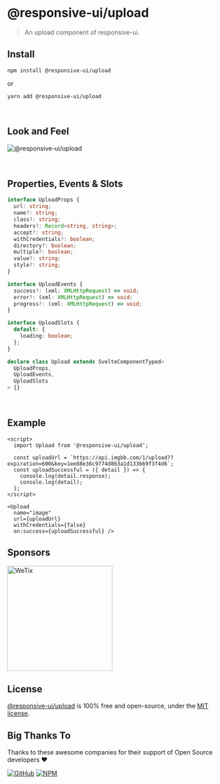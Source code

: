 # @responsive-ui/upload

> An upload component of responsive-ui.

## Install

```console
npm install @responsive-ui/upload
```

or

```console
yarn add @responsive-ui/upload
```

<br/>

## Look and Feel

<img src="https://user-images.githubusercontent.com/28108597/104028650-f2fd5400-5203-11eb-9e0d-168e502afcbc.png"
alt="@responsive-ui/upload" />

<br/>

## Properties, Events & Slots

```ts
interface UploadProps {
  url: string;
  name?: string;
  class?: string;
  headers?: Record<string, string>;
  accept?: string;
  withCredentials?: boolean;
  directory?: boolean;
  multiple?: boolean;
  value?: string;
  style?: string;
}

interface UploadEvents {
  success?: (xml: XMLHttpRequest) => void;
  error?: (xml: XMLHttpRequest) => void;
  progress?: (xml: XMLHttpRequest) => void;
}

interface UploadSlots {
  default: {
    loading: boolean;
  };
}

declare class Upload extends SvelteComponentTyped<
  UploadProps,
  UploadEvents,
  UploadSlots
> {}
```

<br/>

## Example

```svelte
<script>
  import Upload from '@responsive-ui/upload';

  const uploadUrl = `https://api.imgbb.com/1/upload??expiration=600&key=1ee88e36c9774d863a1d133669f3f4d6`;
  const uploadSuccessful = ({ detail }) => {
    console.log(detail.response);
    console.log(detail);
  };
</script>

<Upload
  name="image"
  url={uploadUrl}
  withCredentials={false}
  on:success={uploadSuccessful} />
```

## Sponsors

<img src="https://asset.wetix.my/images/logo/wetix.png" alt="WeTix" width="240px">

## License

[@responsive-ui/upload](https://github.com/wetix/responsive-ui/tree/master/components/upload) is 100% free and open-source, under the [MIT license](https://github.com/wetix/responsive-ui/blob/master/LICENSE).

## Big Thanks To

Thanks to these awesome companies for their support of Open Source developers ❤

[![GitHub](https://jstools.dev/img/badges/github.svg)](https://github.com/open-source)
[![NPM](https://jstools.dev/img/badges/npm.svg)](https://www.npmjs.com/)
